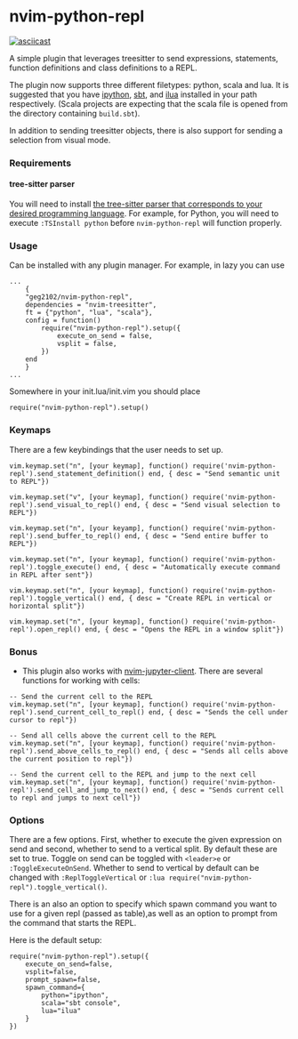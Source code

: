 # nvim-python-repl 
[![asciicast](https://asciinema.org/a/34uNXyyhsDJFDBFSAzzrf9B1b.svg)](https://asciinema.org/a/34uNXyyhsDJFDBFSAzzrf9B1b)

A simple plugin that leverages treesitter to send expressions, statements,
function definitions and class definitions to a REPL. 

The plugin now supports three different filetypes: python, scala and lua. It is
suggested that you have [ipython](https://ipython.org/),
[sbt](https://www.scala-sbt.org), and [ilua](https://github.com/guysv/ilua)
installed in your path respectively. (Scala projects are expecting that the scala file
is opened from the directory containing `build.sbt`).

In addition to sending treesitter objects, there is also support for sending a
selection from visual mode. 

### Requirements
#### tree-sitter parser
You will need to install [the tree-sitter parser that corresponds to your desired programming language](https://github.com/tree-sitter). For example, for Python, you will need to execute `:TSInstall python` before `nvim-python-repl` will function properly.

### Usage 

Can be installed with any plugin manager. For example, in lazy you can use 

``` 
...
    {
    "geg2102/nvim-python-repl",
    dependencies = "nvim-treesitter",
    ft = {"python", "lua", "scala"}, 
    config = function()
        require("nvim-python-repl").setup({
            execute_on_send = false,
            vsplit = false,
        })
    end
    }
...

```

Somewhere in your init.lua/init.vim you should place 

``` require("nvim-python-repl").setup() ```

### Keymaps


There are a few keybindings that the user needs to set up. 

```[lua]
vim.keymap.set("n", [your keymap], function() require('nvim-python-repl').send_statement_definition() end, { desc = "Send semantic unit to REPL"})

vim.keymap.set("v", [your keymap], function() require('nvim-python-repl').send_visual_to_repl() end, { desc = "Send visual selection to REPL"})

vim.keymap.set("n", [your keyamp], function() require('nvim-python-repl').send_buffer_to_repl() end, { desc = "Send entire buffer to REPL"})

vim.keymap.set("n", [your keymap], function() require('nvim-python-repl').toggle_execute() end, { desc = "Automatically execute command in REPL after sent"})

vim.keymap.set("n", [your keymap], function() require('nvim-python-repl').toggle_vertical() end, { desc = "Create REPL in vertical or horizontal split"})

vim.keymap.set("n", [your keymap], function() require('nvim-python-repl').open_repl() end, { desc = "Opens the REPL in a window split"})
```

### Bonus 

- This plugin also works with [nvim-jupyter-client](https://github.com/geg2102/nvim-jupyter-client). There are several functions for working with cells:

```[lua]
-- Send the current cell to the REPL
vim.keymap.set("n", [your keymap], function() require('nvim-python-repl').send_current_cell_to_repl() end, { desc = "Sends the cell under cursor to repl"})

-- Send all cells above the current cell to the REPL
vim.keymap.set("n", [your keymap], function() require('nvim-python-repl').send_above_cells_to_repl() end, { desc = "Sends all cells above the current position to repl"})

-- Send the current cell to the REPL and jump to the next cell
vim.keymap.set("n", [your keymap], function() require('nvim-python-repl').send_cell_and_jump_to_next() end, { desc = "Sends current cell to repl and jumps to next cell"})
```

### Options 
There are a few options. First, whether to execute the given expression on send
and second, whether to send to a vertical split. By default these are set to true. Toggle on send
can be toggled with `<leader>e` or `:ToggleExecuteOnSend`. Whether to send to vertical
by default can be changed with `:ReplToggleVertical` or `:lua
require("nvim-python-repl").toggle_vertical()`. 


There is an also an option to specify which spawn command you want to use for a given repl (passed as table),as well as an option to prompt from the command that starts the REPL.

Here is the default setup: 

``` 
require("nvim-python-repl").setup({
    execute_on_send=false, 
    vsplit=false,
    prompt_spawn=false,
    spawn_command={
        python="ipython", 
        scala="sbt console",
        lua="ilua"
    }
}) 
```

